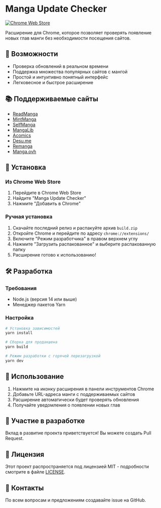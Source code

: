 # Manga Update Checker

[![Chrome Web Store](https://img.shields.io/chrome-web-store/v/YOUR_EXTENSION_ID?color=blue&label=Chrome%20Web%20Store)](https://chrome.google.com/webstore/detail/YOUR_EXTENSION_ID)

Расширение для Chrome, которое позволяет проверять появление новых глав манги без необходимости посещения сайтов.

## 🌟 Возможности

- Проверка обновлений в реальном времени
- Поддержка множества популярных сайтов с мангой
- Простой и интуитивно понятный интерфейс
- Легковесное и быстрое расширение

## 📚 Поддерживаемые сайты

* [ReadManga](https://readmanga.live)
* [MintManga](https://2.mintmanga.one)
* [SelfManga](https://selfmanga.live)
* [MangaLib](https://mangalib.me)
* [Acomics](https://acomics.ru)
* [Desu.me](https://desu.me)
* [Remanga](https://xn--80aaig9ahr.xn--c1avg/)
* [Manga.ovh](https://manga.ovh)

## 🚀 Установка

### Из Chrome Web Store
1. Перейдите в Chrome Web Store
2. Найдите "Manga Update Checker"
3. Нажмите "Добавить в Chrome"

### Ручная установка
1. Скачайте последний релиз и распакуйте архив `build.zip`
2. Откройте Chrome и перейдите по адресу `chrome://extensions/`
3. Включите "Режим разработчика" в правом верхнем углу
4. Нажмите "Загрузить распакованное" и выберите распакованную папку
5. Расширение готово к использованию!

## 🛠 Разработка

### Требования
- Node.js (версия 14 или выше)
- Менеджер пакетов Yarn

### Настройка
```bash
# Установка зависимостей
yarn install

# Сборка для продакшена
yarn build

# Режим разработки с горячей перезагрузкой
yarn dev
```

## 📝 Использование

1. Нажмите на иконку расширения в панели инструментов Chrome
2. Добавьте URL-адреса манги с поддерживаемых сайтов
3. Расширение автоматически будет проверять обновления
4. Получайте уведомления о появлении новых глав

## 🤝 Участие в разработке

Вклад в развитие проекта приветствуется! Вы можете создать Pull Request.

## 📄 Лицензия

Этот проект распространяется под лицензией MIT - подробности смотрите в файле [LICENSE](LICENSE).

## 📧 Контакты

По всем вопросам и предложениям создавайте issue на GitHub.

